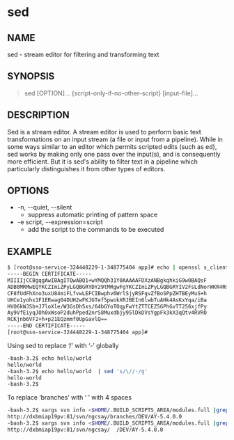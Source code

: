 # sed

## NAME

sed - stream editor for filtering and transforming text

## SYNOPSIS

> sed [OPTION]... {script-only-if-no-other-script} [input-file]...

## DESCRIPTION

Sed  is a stream editor.  A stream editor is used to perform basic text transformations on an input stream (a file or input from a pipeline).  While in some ways similar to an editor which permits scripted edits (such as ed), sed works by making only one pass over the input(s), and is consequently more efficient.  But it is sed's ability to filter text in a pipeline which particularly distinguishes it from other types of editors.

## OPTIONS

* -n, --quiet, --silent
  * suppress automatic printing of pattern space
* -e script, --expression=script
  * add the script to the commands to be executed

## EXAMPLE

```bash
$ [root@sso-service-324448229-1-348775404 app]# echo | openssl s_client -connect qa.iam.platform.prod.company.com:443 2>&1 | sed -n  '/-BEGIN CERTIFICATE-/,/-END CERTIFICATE-/p'
-----BEGIN CERTIFICATE-----
MIIIIjCCBgqgAwIBAgITQwABQ1+wYMQQh31Y0AAAAAFDXzANBgkqhkiG9w0BAQsF
ADB0MRMwEQYKCZImiZPyLGQBGRYDY29tMRgwFgYKCZImiZPyLGQBGRYIV2FsLdNorWKR4Rmw9aYU3lF2E6HhGhIElg5FufBlZB7zA6hT0WqCkqh3TVaiOXeksGf1r
CF8fUdFhXno3uxU84miFLfvwLEFCIBwphv6WrlSjyRSFgvZfBoSPpZHTBEyMuS+h
UHCe1yohx1F1ERwag04DUH2wFKJGTef5pwokXRJBEIn6lwbTuAHk4AsKxYqa/iBa
HVO6kWJSb+J7loXle/W3GsDh5xs/64bGYoTOqyFwYtZTTCEZ5GPhGvTT256xjfPy
Ay9VfEiyqJOh0xWsoP2duhPped2nrS8Muxdbjy95lDkDVsYgpFk3kX3qQtv4RVRO
RCKjnb6VF2+h+p21EQzmmf0UpGavlQ==
-----END CERTIFICATE-----
[root@sso-service-324448229-1-348775404 app]#
```

Using sed to replace ‘/’ with ‘-’ globally

```bash
-bash-3.2$ echo hello/world
hello/world
-bash-3.2$ echo hello/world  | sed 's/\//-/g'
hello-world
-bash-3.2$
```

To replace ‘branches’ with ‘    ’ with 4 spaces

```bash
-bash-3.2$ xargs svn info <$HOME/.BUILD_SCRIPTS_AREA/modules.full |grep "^URL" | awk '{print $NF}'
http://dxbmiap19pv:81/svn/ngcsay/branches/DEV/AY-5.4.0.0
-bash-3.2$ xargs svn info <$HOME/.BUILD_SCRIPTS_AREA/modules.full |grep "^URL"|awk '{print $NF}'|sed 's/branches/  /g'
http://dxbmiap19pv:81/svn/ngcsay/  /DEV/AY-5.4.0.0
```
